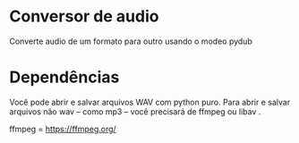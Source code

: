 # Conversor de audio
Converte audio de um formato para outro usando o modeo pydub


# Dependências
Você pode abrir e salvar arquivos WAV com python puro. Para abrir e salvar arquivos não wav – como mp3 – você precisará de ffmpeg ou libav .

ffmpeg = https://ffmpeg.org/
